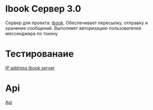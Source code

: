 # Ibook Сервер 3.0
Сервер для проекта: [ibook](https://github.com/interpreter-It/IBook-Social-Network).
Обеспечивает пересылку, отправку и хранение сообщений.
Выполняет авторизацию пользователей мессенджера по токену
# Тестированаие
[IP address Ibook server](http://134.0.115.2:9000/)
# Api
[Api](http://134.0.115.2:9000/docs#/)
